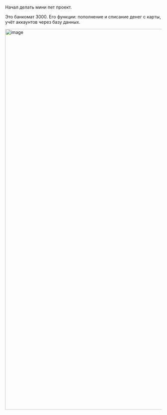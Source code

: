 Начал делать мини пет проект. 


Это банкомат 3000. 
Его функции: пополнение и списание денег с карты, учёт аккаунтов через базу данных.


<img width="1227" alt="image" src="https://github.com/user-attachments/assets/c85420fa-34a6-4f1e-9526-2cc511547025" />
